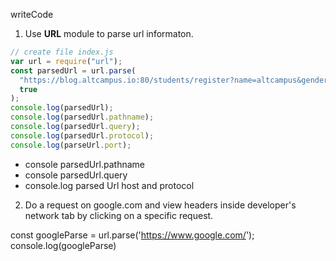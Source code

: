 writeCode

1. Use **URL** module to parse url informaton.

```js
// create file index.js
var url = require("url");
const parsedUrl = url.parse(
  "https://blog.altcampus.io:80/students/register?name=altcampus&gender=male",
  true
);
console.log(parsedUrl);
console.log(parsedUrl.pathname);
console.log(parsedUrl.query);
console.log(parsedUrl.protocol);
console.log(parseUrl.port);
```
- console parsedUrl.pathname
- console parsedUrl.query
- console.log parsed Url host and protocol

2. Do a request on google.com and view headers inside developer's network tab by clicking on a specific request.

 const googleParse = url.parse('https://www.google.com/');
 console.log(googleParse)